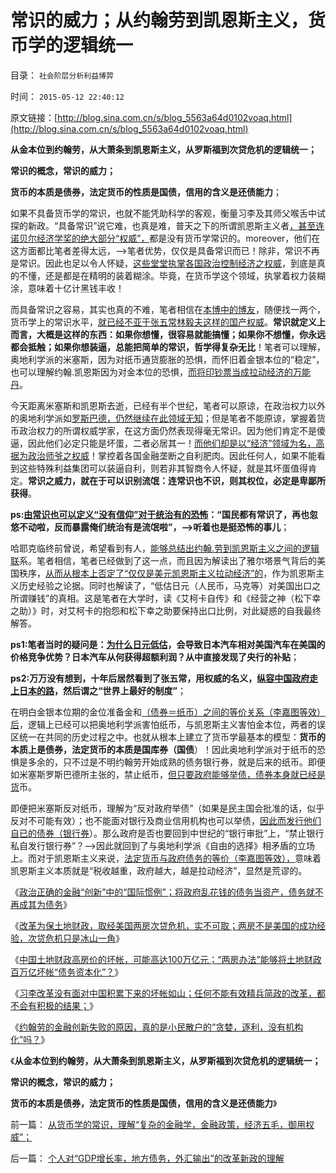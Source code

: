# 常识的威力；从约翰劳到凯恩斯主义，货币学的逻辑统一

目录： `社会阶层分析利益博羿` 

时间： `2015-05-12 22:40:12` 

原文链接：[http://blog.sina.com.cn/s/blog_5563a64d0102voaq.html](http://blog.sina.com.cn/s/blog_5563a64d0102voaq.html)

**从金本位到约翰劳，从大萧条到凯恩斯主义，从罗斯福到次贷危机的逻辑统一；**

**常识的概念，常识的威力；**

**货币的本质是债券，法定货币的性质是国债，信用的含义是还债能力**；

如果不具备货币学的常识，也就不能凭助科学的客观，衡量习李及其师父喉舌中试探的新政。“具备常识”说它难，也真是难，普天之下的所谓凯恩斯主义者[，甚至连诺贝尔经济学奖的绝大部分“权威”，](../../../2011/10/11/诺贝尔奖的耻辱James.托宾和全球债务危机.md)都是没有货币学常识的。moreover，他们在这方面都比笔者差得太远，——>笔者优势，仅仅是具备常识而已！除非，常识不再是常识。因此也足以令人怀疑，[这些堂堂执掌各国政治控制经济之权威](../../../2011/6/26/诺贝尔经济学奖是利益中立的吗？.md)，到底是真的不懂，还是都是在精明的装着糊涂。毕竟，在货币学这个领域，执掌着权力装糊涂，意味着十亿计黑钱丰收！

而具备常识之容易，其实也真的不难，笔者相信在[本博中的博友](../../../2013/5/19/所谓“黑粉”，是独立思考的“人权粉”.md)，随便找一两个，货币学上的常识水平，[就已经不亚于张五常林毅夫这样的国产权威](../../../2014/7/9/联汇制的含义和利益集团，对风险的掩盖，张五常的卫道；.md)。**常识就定义上而言，大概是这样的东西：如果你想懂，很容易就能搞懂；如果你不想懂，你永远都会抵触；如果你想装逼，总能把简单的常识，哲学得复杂无比**！笔者可以理解，奥地利学派的米塞斯，因为对纸币通货膨胀的恐惧，而怀旧着金银本位的“稳定”，也可以理解约翰.凯恩斯因为对金本位的恐惧，[而将印钞票当成拉动经济的万能丹](../../../2011/6/6/鼓捣均衡经济学的均衡和凯恩斯主义的乘数.md)。

今天距离米塞斯和凯恩斯去逝，已经有半个世纪，笔者可以原谅，在政治权力以外的奥地利学派如[罗斯巴德，仍然继续在此领域无知](../../../2012/11/7/米塞斯的错误，罗斯巴德的错误，金本位思想的错误.md)；但是笔者不能原谅，掌握着货币政治权力的所谓权威学家，在这方面仍然表现得毫无常识。因为他们肯定不是傻逼，因此他们必定只能是坏蛋，二者必居其一！[而他们却是以“经济”领域为名，高据为政治师爷之权威](../../../2009/12/15/最要不得权威的经济学和权威的政治经济学.md)！掌控着各国金融垄断之自利肥肉。因此任何人，如果不能看到这些特殊利益集团可以装逼自利，则若非其智商令人怀疑，就是其坏蛋值得肯定。**常识之威力，就在于可以识别流氓：连常识也不识，则其权位，必定是卑鄙所获得**。

**ps:[由常识也可以定义“没有信仰”对于统治有的恐怖](../../../2010/5/6/为什么“缺乏信仰”的社会总是生机勃勃？.md)：“国民都有常识了，再也忽悠不动啦，反而暴露俺们统治有是流氓啦”，——>听着也是挺恐怖的事儿**；

哈耶克临终前曾说，希望看到有人，[能够总结出约翰.劳到凯恩斯主义之间的逻辑联](../../../2012/11/14/政府能抵御约翰劳的诱惑吗？约翰劳不是骗子，也不是贪官.md)系。笔者相信，笔者已经做到了这一点，而且因为解读出了雅尔塔景气背后的美国秩序，[从而从根本上否定了“仅仅是美元凯恩斯主义拉动经济”的](../../../2014/11/21/从美国凯恩斯主义的宣传，观察美国特殊利益集团的左倾和自利.md)，作为凯恩斯主义历史经验之论据。同时也解读了，“低估日元（人民币，马克等）对美国出口之所谓赚钱”的真相。这是笔者在大学时，读《艾柯卡自传》和《经营之神（松下幸之助）》时，对艾柯卡的抱怨和松下幸之助要保持出口比例，对此疑惑的自我最终解答。

**ps1:笔者当时的疑问是：[为什么日元低估](../../../2010/6/21/中国应该升值人民币成为美元逆差国.md)，会导致日本汽车相对美国汽车在美国的价格竞争优势？日本汽车从何获得超额利润？从中直接发现了央行的补贴**；

**ps2:万万没有想到，十年后居然看到了张五常，用权威的名义，[纵容中国政府走上日本的路](../../../2014/11/5/日本模式在中国的几个阶段性“周期”.md)，然后谓之“世界上最好的制度”**；

在明白金银本位期的金位准备金和[（债券＝纸币）之间的等价关系（李嘉图等效）后](../../../2013/9/15/大政府经高房价到大萧条——＞通往奴役之路.md)，逻辑上已经可以把奥地利学派害怕纸币，与凯恩斯主义害怕金本位，两者的误区统一在共同的历史过程之中。也就从根本上建立了货币学最基本的模型：**货币的本质上是债券，法定货币的本质是国库券（国债**）！因此奥地利学派对于纸币的恐惧是多余的，只不过是不明约翰劳开始成熟的债务银行券，就是后来的纸币。即便如米塞斯罗斯巴德所主张的，禁止纸币，[但只要政府能够举债，债券本身就已经是货](../../../2009/12/4/讲政治的古代货币.md)币。

即便把米塞斯反对纸币，理解为“反对政府举债”（如果是民主国会批准的话，似乎反对不可能有效）；也不能面对银行及商业信用机构也可以举债，[因此而发行他们自已的债券（银行券](../../../2014/4/22/简明美国银行史和中央银行史，和它们的银行券；.md)）。那么政府是否也要回到中世纪的“银行审批”上，“禁止银行私自发行银行券”？——>因此就回到了与奥地利学派《自由的选择》相矛盾的立场上。而对于凯恩斯主义来说，[法定货币与政府债务的等价（李嘉图等效），](../../../2014/2/21/凯恩斯主义意味着“放弃国家信用”；.md)意味着凯恩斯主义本质就是“税收越重，政府越大，越是拉动经济”，显然是荒谬的。

《[政治正确的金融“创新”中的“国际惯例”；将政府乱花钱的债务当资产，债务就不再成其为债务](../../../2015/5/7/政治正确的金融“创新”中的“国际惯例”；.md)》

《[改革为保土地财政，取经美国两房次贷危机，实不可取；两房不是美国的成功经验，次贷危机只是冰山一角](../../../2015/5/8/两房不是美国的成功经验，次贷危机只是冰山一角；.md)》

《[中国土地财政高房价的坏帐，可能高达100万亿元；“两房办法”能够将土地财政百万亿坏帐“债务资本化”？](../../../2015/5/9/次贷危机只是哥德尔定理的简单后验；.md)》

《[习李改革没有面对中国积累下来的坏帐如山；任何不能有效精兵简政的改革，都不会有积极的结果；](../../../2015/5/10/哥德尔定理视角中，坏帐如山的中国“发展速度”.md)》

《[约翰劳的金融创新失败的原因，真的是小民散户的“贪婪，逐利，没有机构化”吗？](../../../2015/5/11/从约翰.劳的金融创新，对比今天“混合经济”.md)》

《**从金本位到约翰劳，从大萧条到凯恩斯主义，从罗斯福到次贷危机的逻辑统一；**

**常识的概念，常识的威力；**

**货币的本质是债券，法定货币的性质是国债，信用的含义是还债能力**》

前一篇： [从货币学的常识，理解“复杂的金融学，金融政策，经济五毛，御用权威”；](../../../2015/5/13/从货币学的常识，理解“复杂的金融学，金融政策，经济五毛，御用权威”；.md)

后一篇： [个人对“GDP增长率，地方债务，外汇输出”的改革新政的理解](../../../2015/4/28/个人对“GDP增长率，地方债务，外汇输出”的改革新政的理解.md)

